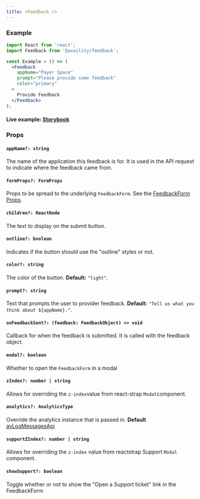 ```yaml
---
title: <Feedback />
---
```


### Example

```jsx
import React from 'react';
import Feedback from '@availity/feedback';

const Example = () => (
  <Feedback
    appName="Payer Space"
    prompt="Please provide some feedback"
    color="primary"
  >
    Provide Feedback
  </Feedback>
);
```

#### Live example: <a href="https://availity.github.io/availity-react/storybook/?path=/story/components-feedback--default"> Storybook</a>

### Props

#### `appName?: string`

The name of the application this feedback is for. It is used in the API request to indicate where the feedback came from.

#### `formProps?: FormProps`

Props to be spread to the underlying `FeedbackForm`. See the [FeedbackForm Props](/components/feedback/form/#props).

#### `children?: ReactNode`

The text to display on the submit button.

#### `outline?: boolean`

Indicates if the button should use the "outline" styles or not.

#### `color?: string`

The color of the button. **Default:** `"light"`.

#### `prompt?: string`

Text that prompts the user to provider feedback. **Default:** `"Tell us what you think about ${appName}."`.

#### `onFeedbackSent?: (feedback: FeedbackObject) => void`

Callback for when the feedback is submitted. It is called with the feedback object.

#### `modal?: boolean`

Whether to open the `FeedbackForm` in a modal

#### `zIndex?: number | string`

Allows for overriding the `z-index`value from react-strap `Modal`component.

#### `analytics?: AnalyticsType`

Override the analytics instance that is passed in. **Default** [avLogMessagesApi](https://availity.github.io/sdk-js/api/definitions/logs/)

#### `supportZIndex?: number | string`

Allows for overriding the `z-index` value from reactstrap Support `Modal` component.

#### `showSupport?: boolean`

Toggle whether or not to show the "Open a Support ticket" link in the FeedbackForm
